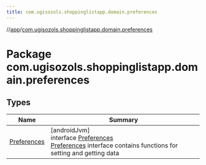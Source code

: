 ```yaml
---
title: com.ugisozols.shoppinglistapp.domain.preferences
---
```

//[app](../../index.html)/[com.ugisozols.shoppinglistapp.domain.preferences](index.html)



# Package com.ugisozols.shoppinglistapp.domain.preferences



## Types


| Name | Summary |
|---|---|
| [Preferences](-preferences/index.html) | [androidJvm]<br>interface [Preferences](-preferences/index.html)<br>[Preferences](-preferences/index.html) interface contains functions for setting and getting data |

